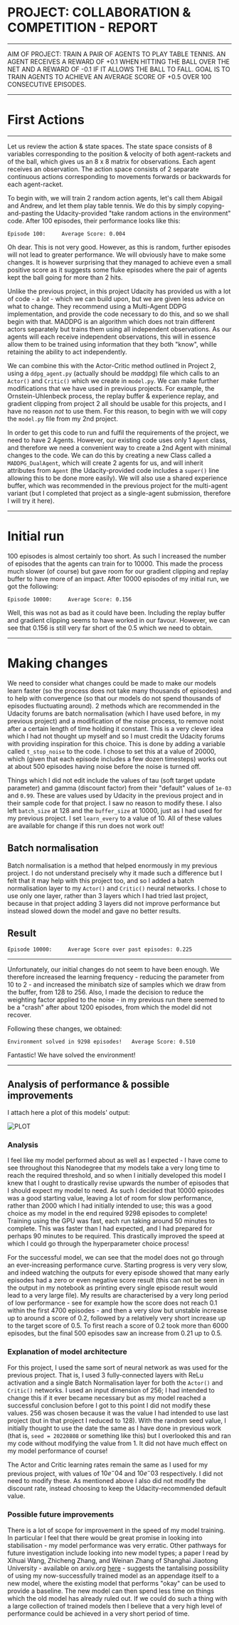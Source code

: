 # PROJECT: COLLABORATION & COMPETITION - REPORT 

------

AIM OF PROJECT: TRAIN A PAIR OF AGENTS TO PLAY TABLE TENNIS. AN AGENT RECEIVES A REWARD OF +0.1 WHEN HITTING THE BALL OVER THE NET AND A REWARD OF -0.1 IF IT ALLOWS THE BALL TO FALL. GOAL IS TO TRAIN AGENTS TO ACHIEVE AN AVERAGE SCORE OF +0.5 OVER 100 CONSECUTIVE EPISODES.

------

# First Actions 

------

Let us review the action & state spaces. The state space consists of 8 variables corresponding to the position & velocity of both agent-rackets and of the ball, which gives us an 8 x 8 matrix for observations. Each agent receives an observation. The action space consists of 2 separate continuous actions corresponding to movements forwards or backwards for each agent-racket. 

To begin with, we will train 2 random action agents, let's call them Abigail and Andrew, and let them play table tennis. We do this by simply copying-and-pasting the Udacity-provided "take random actions in the environment" code. After 100 episodes, their performance looks like this: 

`Episode 100:     Average Score: 0.004`

Oh dear. This is not very good. However, as this is random, further episodes will not lead to greater performance. We will obviously have to make some changes. It is however surprising that they managed to achieve even a small positive score as it suggests some fluke episodes where the pair of agents kept the ball going for more than 2 hits. 

Unlike the previous project, in this project Udacity has provided us with a lot of code - a *lot* - which we can build upon, but we are given less advice on what to change. They recommend using a Multi-Agent DDPG implementation, and provide the code necessary to do this, and so we shall begin with that. MADDPG is an algorithm which does not train different actors separately but trains them using all independent observations. As our agents will each receive independent observations, this will in essence allow them to be trained using information that they both "know", whille retaining the ability to act independently. 

We can combine this with the Actor-Critic method outlined in Project 2, using a `ddpg_agent.py` (actually should be *ma*ddpg) file which calls to an `Actor()` and `Critic()` which we create in `model.py`. We can make further modifications that we have used in previous projects. For example, the Ornstein-Uhlenbeck process, the replay buffer & experience replay, and gradient clipping from project 2 all should be usable for this projects, and I have no reason *not* to use them. For this reason, to begin with we will copy the `model.py` file from my 2nd project. 

In order to get this code to run and fulfil the requirements of the project, we need to have 2 Agents. However, our existing code uses only 1 `Agent` class, and therefore we need a convenient way to create a 2nd Agent with minimal changes to the code. We can do this by creating a new Class called a `MADDPG_DualAgent`, which will create 2 agents for us, and will inherit attributes from `Agent` (the Udacity-provided code includes a `super()` line allowing this to be done more easily). We will also use a shared experience buffer, which was recommended in the previous project for the multi-agent variant (but I completed that project as a single-agent submission, therefore I will try it here).

-------

# Initial run 

100 episodes is almost certainly too short. As such I increased the number of episodes that the agents can train for to 10000. This made the process much slower (of course) but gave room for our gradient clipping and replay buffer to have more of an impact. After 10000 episodes of my initial run, we got the following:

`Episode 10000:     Average Score: 0.156`

Well, this was not as bad as it could have been. Including the replay buffer and gradient clipping seems to have worked in our favour. However, we can see that 0.156 is still very far short of the 0.5 which we need to obtain. 

------

# Making changes

We need to consider what changes could be made to make our models learn faster (so the process does not take many thousands of episodes) and to help with convergence (so that our models do not spend thousands of episodes fluctuating around). 2 methods which are recommended in the Udacity forums are batch normalisation (which I have used before, in my previous project) and a modification of the noise process, to remove noist after a certain length of time holding it constant. This is a very clever idea which I had not thought up myself and so I must credit the Udacity forums with providing inspiration for this choice. This is done by adding a variable called `t_stop_noise` to the code. I chose to set this at a value of 20000, which (given that each episode includes a few dozen timesteps) works out at about 500 episodes having noise before the noise is turned off. 

Things which I did not edit include the values of tau (soft target update parameter) and gamma (discount factor) from their "default" values of `1e-03` and `0.99`. These are values used by Udacity in the previous project and in their sample code for that project. I saw no reason to modify these. I also left `batch_size` at 128 and the `buffer_size` at 10000, just as I had used for my previous project. I set `learn_every` to a value of 10. All of these values are available for change if this run does not work out! 

## Batch normalisation 

Batch normalisation is a method that helped enormously in my previous project. I do not understand precisely why it made such a difference but I felt that it may help with this project too, and so I added a batch normalisation layer to my `Actor()` and `Critic()` neural networks. I chose to use only one layer, rather than 3 layers which I had tried last project, because in that project adding 3 layers did not improve performance but instead slowed down the model and gave no better results. 

## Result 

`Episode 10000: 	Average Score over past episodes: 0.225`

------
 
Unfortunately, our initial changes do not seem to have been enough. We therefore increased the learning frequency - reducing the parameter from 10 to 2 - and increased the minibatch size of samples which we draw from the buffer, from 128 to 256. Also, I made the decision to reduce the weighting factor applied to the noise - in my previous run there seemed to be a "crash" after about 1200 episodes, from which the model did not recover.

Following these changes, we obtained: 

`Environment solved in 9298 episodes!	Average Score: 0.510`

Fantastic! We have solved the environment!

-------

## Analysis of performance & possible improvements 

I attach here a plot of this models' output: 

![PLOT](https://user-images.githubusercontent.com/57990075/183413456-9f28598a-cdd8-487b-a213-4a6f4a49c8e0.png)

### Analysis 

I feel like my model performed about as well as I expected - I have come to see throughout this Nanodegree that my models take a very long time to reach the required threshold, and so when I initially developed this model I knew that I ought to drastically revise upwards the number of episodes that I should expect my model to need. As such I decided that 10000 episodes was a good starting value, leaving a lot of room for slow performance, rather than 2000 which I had initially intended to use; this was a good choice as my model in the end required 9298 episodes to complete! Training using the GPU was fast, each run taking around 50 minutes to complete. This was faster than I had expected, and I had prepared for perhaps 90 minutes to be required. This drastically improved the speed at which I could go through the hyperparameter choice process!

For the successful model, we can see that the model does not go through an ever-increasing performance curve. Starting progress is very very slow, and indeed watching the outputs for every episode showed that many early episodes had a zero or even negative score result (this can not be seen in the output in my notebook as printing every single episode result would lead to a very large file). My results are characterised by a very long period of low performance - see for example how the score does not reach 0.1 within the first 4700 episodes - and then a very slow but unstable increase up to around a score of 0.2, followed by a relatively very short increase up to the target score of 0.5. To first reach a score of 0.2 took more than 6000 episodes, but the final 500 episodes saw an increase from 0.21 up to 0.5. 

### Explanation of model architecture

For this project, I used the same sort of neural network as was used for the previous project. That is, I used 3 fully-connected layers with ReLu activation and a single Batch Normalisation layer for both the `Actor()` and `Critic()` networks. I used an input dimension of 256; I had intended to change this if it ever became necessary but as my model reached a successful conclusion before I got to this point I did not modify these values. 256 was chosen because it was the value I had intended to use last project (but in that project I reduced to 128). With the random seed value, I initially thought to use the date the same as I have done in previous work (that is, `seed = 20220808` or something like this) but I overlooked this and ran my code without modifying the value from 1. It did not have much effect on my model performance of course! 

The Actor and Critic learning rates remain the same as I used for my previous project, with values of $10e^-04$ and $10e^-03$ respectively. I did not need to modify these.  As mentioned above I also did not modify the discount rate, instead choosing to keep the Udacity-recommended default value. 

### Possible future improvements 

There is a lot of scope for improvement in the speed of my model training. In particular I feel that there would be great promise in looking into stabilisation - my model performance was very erratic. Other pathways for future investigation include looking into new model types; a paper I read by Xihuai Wang, Zhicheng Zhang, and Weinan Zhang of Shanghai Jiaotong University - available on arxiv.org [here](https://arxiv.org/abs/2203.10603) - suggests the tantalising possibility of using my now-successfully trained model as an appendage itself to a new model, where the existing model that performs "okay" can be used to provide a baseline. The new model can then spend less time on things which the old model has already ruled out. If we could do such a thing with a large collection of trained models then I believe that a very high level of performance could be achieved in a very short period of time.  







